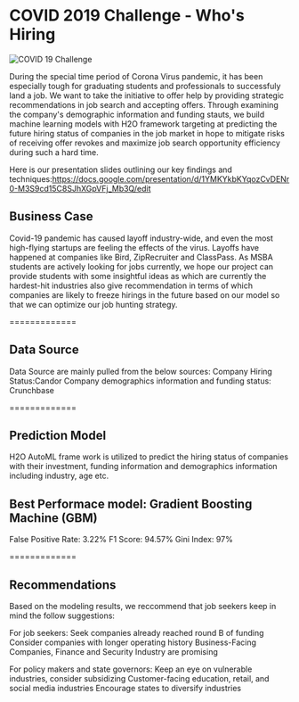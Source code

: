 # COVID 2019 Challenge - Who's Hiring
![COVID 19 Challenge](https://user-images.githubusercontent.com/57570355/79680068-767f9c80-81c0-11ea-873a-0db9a7681046.jpg)


During the special time period of Corona Virus pandemic, it has been especially tough for graduating students and professionals to successfuly land a job. We want to take the initiative to offer help by providing strategic recommendations in job search and accepting offers. Through examining the company's demographic information and funding stauts, we build machine learning models with H2O framework targeting at predicting the future hiring status of companies in the job market in hope to mitigate risks of receiving offer revokes and maximize job search opportunity efficiency during such a hard time.

Here is our presentation slides outlining our key findings and techniques:https://docs.google.com/presentation/d/1YMKYkbKYqozCvDENr0-M3S9cd15C8SJhXGpVFj_Mb3Q/edit

## Business Case
Covid-19 pandemic has caused layoff industry-wide, and even the most high-flying startups are feeling the effects of the virus. Layoffs have happened at companies like Bird, ZipRecruiter and ClassPass. As MSBA students are actively looking for jobs currently, we hope our project can provide students with some insightful ideas as which are currently the hardest-hit industries also give recommendation in terms of which companies are likely to freeze hirings in the future based on our model so that we can optimize our job hunting strategy.

=============

## Data Source
Data Source are mainly pulled from the below sources:
Company Hiring Status:Candor
Company demographics information and funding status: Crunchbase

=============
## Prediction Model
H2O AutoML frame work is utilized to predict the hiring status of companies with their investment, funding information and demographics information including industry, age etc.

## Best Performace model: Gradient Boosting Machine (GBM)
False Positive Rate: 3.22%
F1 Score: 94.57%
Gini Index: 97%

=============
## Recommendations
Based on the modeling results, we reccommend that job seekers keep in mind the follow suggestions: 

For job seekers:
Seek companies already reached round B of funding
Consider companies with longer operating history
Business-Facing Companies, Finance and Security Industry are promising

For policy makers and state governors:
Keep an eye on vulnerable industries, consider subsidizing Customer-facing education, retail, and social media industries
Encourage states to diversify industries

